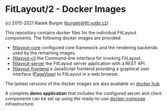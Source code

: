 FitLayout/2 - Docker Images
===========================

(c) 2015-2021 Radek Burget (burgetr@fit.vutbr.cz)

This repository contains docker files for the individual FitLayout components. The following docker images are provided:

- [fitlayout-core](https://github.com/FitLayout/docker-images/tree/main/fitlayout-core) configured core framework and the rendering backends used by the remaining images.
- [fitlayout-cli](https://github.com/FitLayout/docker-images/tree/main/fitlayout-cli) the Command-line interface for invoking FitLayout.
- [fitlayout-server](https://github.com/FitLayout/docker-images/tree/main/fitlayout-server) the FitLayout server application with a REST API.
- [fitlayout-frontend](https://github.com/FitLayout/docker-images/tree/main/fitlayout-frontend) a JavaScript frontend providing a graphical user interface ([PageView](https://github.com/FitLayout/PageView)) to FitLayout in a web browser.

The lastest versions of the docker images are also available on [docker hub](https://hub.docker.com/u/fitlayout).

A complete **demo application** that includes the configured server and client components can be set up using the ready-to-use [docker-compose](https://github.com/FitLayout/docker-images/tree/main/docker-compose) infrastructure.
